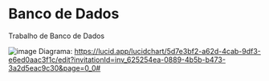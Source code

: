 # Banco de Dados 
Trabalho de Banco de Dados

![image](https://github.com/DelGrau/Banco_de_Notas/assets/115120374/3b032dd5-4703-42a0-8cc2-381a29e06fba)
Diagrama: https://lucid.app/lucidchart/5d7e3bf2-a62d-4cab-9df3-e6ed0aac3f1c/edit?invitationId=inv_625254ea-0889-4b5b-b473-3a2d5eac9c30&page=0_0#

